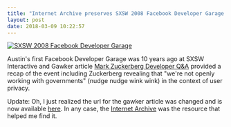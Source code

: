 ```yaml
---
title: "Internet Archive preserves SXSW 2008 Facebook Developer Garage article"
layout: post
date: 2018-03-09 10:22:57
---
```

[![SXSW 2008 Facebook Developer Garage](https://farm4.staticflickr.com/3092/2331111719_34bb7f496f_b.jpg)](https://www.flickr.com/photos/baratunde/2331111719/)

Austin's first Facebook Developer Garage was 10 years ago at SXSW Interactive and Gawker article [Mark Zuckerberg Developer Q&A](https://web.archive.org/web/20090204213033/http://valleywag.gawker.com/366123/mark-zuckerberg-developer-qa-at-sxsw) provided a recap of the event including Zuckerberg revealing that "we're not openly working with governments" (nudge nudge wink wink) in the context of user privacy.

Update: Oh, I just realized the url for the gawker article was changed and is now available [here](http://gawker.com/366123/mark-zuckerberg-developer-qa-at-sxsw).  In any case, the [Internet Archive](https://archive.org/) was the resource that helped me find it.

